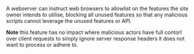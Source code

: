 A webserver can instruct web browsers to allowlist on the features the site owner intends to utilise, blocking all unused features so that any malicious scripts cannot leverage the unused features or API.

**Note** this feature has no impact where malicious actors have full contorl over client requests to simply ignore server response headers it does not want to process or adhere to.
